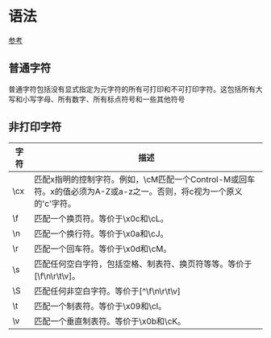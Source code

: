 # 语法
[参考](http://www.runoob.com/regexp/regexp-syntax.html)
## 普通字符
普通字符包括没有显式指定为元字符的所有可打印和不可打印字符。这包括所有大写和小写字母、所有数字、所有标点符号和一些其他符号
## 非打印字符

字符 | 描述
--- | ---
\cx | 匹配x指明的控制字符。例如，\cM匹配一个Control-M或回车符。x的值必须为A-Z或a-z之一。否则，将c视为一个原义的'c'字符。
\f | 匹配一个换页符。等价于\x0c和\cL。
\n | 匹配一个换行符。等价于\x0a和\cJ。
\r | 匹配一个回车符。等价于\x0d和\cM。
\s | 匹配任何空白字符，包括空格、制表符、换页符等等。等价于[\f\n\r\t\v]。
\S | 匹配任何非空白字符。等价于[^\f\n\r\t\v]
\t | 匹配一个制表符。等价于\x09和\cl。
\v | 匹配一个垂直制表符。等价于\x0b和\cK。
## 